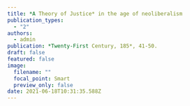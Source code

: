 ```yaml
---
title: *A Theory of Justice* in the age of neoliberalism
publication_types:
  - "2"
authors:
  - admin
publication: *Twenty-First Century, 185*, 41-50.
draft: false
featured: false
image:
  filename: ""
  focal_point: Smart
  preview_only: false
date: 2021-06-18T10:31:35.588Z
---
```

